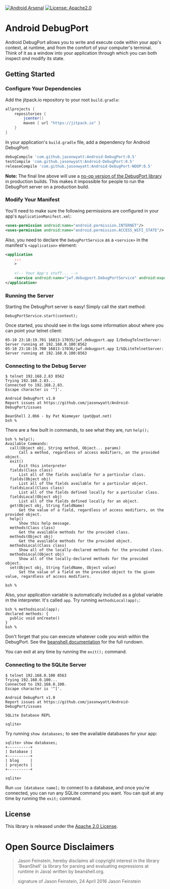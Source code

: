 [![Android Arsenal](https://img.shields.io/badge/Android%20Arsenal-Android--DebugPort-green.svg?style=true)](https://android-arsenal.com/details/1/3540) [![License: Apache2.0](https://img.shields.io/badge/style-apache%202.0-blue.svg?style=flat&label=license)](http://www.apache.org/licenses/LICENSE-2.0)

# Android DebugPort

Android DebugPort allows you to write and execute code within your app's context, at runtime, and from the comfort of your computer's terminal. Think of it as a window into your application through which you can both inspect _and_ modify its state.

## Getting Started

### Configure Your Dependencies

Add the jitpack.io repository to your root `build.gradle`:

```groovy
allprojects {
    repositories {
        jcenter()
        maven { url "https://jitpack.io" }
    }
}
```

In your application's `build.gradle` file, add a dependency for Android DebugPort:

```groovy
debugCompile 'com.github.jasonwyatt:Android-DebugPort:0.5'
testCompile 'com.github.jasonwyatt:Android-DebugPort:0.5'
releaseCompile 'com.github.jasonwyatt:Android-DebugPort-NOOP:0.5'
```

**Note:** The final line above will use a [no-op version of the DebugPort library](https://github.com/jasonwyatt/Android-DebugPort-NOOP) in production builds. This makes it impossible for people to run the DebugPort server on a production build.
    
### Modify Your Manifest

You'll need to make sure the following permissions are configured in your app's `ApplicationManifest.xml`:

```xml
<uses-permission android:name="android.permission.INTERNET"/>
<uses-permission android:name="android.permission.ACCESS_WIFI_STATE"/>
```

Also, you need to declare the `DebugPortService` as a `<service>` in the manifest's `<application>` element:

```xml
<application
    ...
    >
    
    <!-- Your App's stuff... -->
    <service android:name="jwf.debugport.DebugPortService" android:exported="false" />
</application>
```

### Running the Server

Starting the DebugPort server is easy! Simply call the start method:

    DebugPortService.start(context);

Once started, you should see in the logs some information about where you can point your telnet client:
 
    05-10 23:18:19.701 16813-17035/jwf.debugport.app I/DebugTelnetServer: Server running at 192.168.0.100:8562
    05-10 23:18:19.700 16813-17036/jwf.debugport.app I/SQLiteTelnetServer: Server running at 192.168.0.100:8563
    
### Connecting to the Debug Server

    $ telnet 192.168.2.83 8562
    Trying 192.168.2.83...
    Connected to 192.168.2.83.
    Escape character is '^]'.

    Android DebugPort v1.0
    Report issues at https://github.com/jasonwyatt/Android-DebugPort/issues
    
    BeanShell 2.0b6 - by Pat Niemeyer (pat@pat.net)
    bsh %

There are a few built in commands, to see what they are, run `help();`
  
    bsh % help();
    Available Commands:
      call(Object obj, String method, Object... params)
          Call a method, regardless of access modifiers, on the provided object.
      exit()
          Exit this interpreter
      fields(Class class)
          List all of the fields available for a particular class.
      fields(Object obj)
          List all of the fields available for a particular object.
      fieldsLocal(Class class)
          List all of the fields defined locally for a particular class.
      fieldsLocal(Object obj)
          List all of the fields defined locally for an object.
      get(Object obj, String fieldName)
          Get the value of a field, regardless of access modifiers, on the provided object.
      help()
          Show this help message.
      methods(Class class)
          Get the available methods for the provided class.
      methods(Object obj)
          Get the available methods for the provided object.
      methodsLocal(Class class)
          Show all of the locally-declared methods for the provided class.
      methodsLocal(Object obj)
          Show all of the locally-declared methods for the provided object.
      set(Object obj, String fieldName, Object value)
          Set the value of a field on the provided object to the given value, regardless of access modifiers.
    
    bsh %

Also, your application variable is automatically included as a global variable in the interpreter. It's called `app`. Try running `methodsLocal(app);`:

    bsh % methodsLocal(app);
    declared methods: {
      public void onCreate()
    }
    bsh %

Don't forget that you can execute whatever code you wish within the DebugPort. See the [beanshell documentation](http://beanshell.org/manual/contents.html) for the full rundown.

You can exit at any time by running the `exit();` command.

### Connecting to the SQLite Server

    $ telnet 192.168.0.100 8563
    Trying 192.168.0.100...
    Connected to 192.168.0.100.
    Escape character is '^]'.

    Android DebugPort v1.0
    Report issues at https://github.com/jasonwyatt/Android-DebugPort/issues

    SQLite Database REPL

    sqlite>
    
Try running `show databases;` to see the available databases for your app:

    sqlite> show databases;
    +----------+
    | Database |
    +----------+
    | blog     |
    | projects |
    +----------+

    sqlite>

Run `use [database name];` to connect to a database, and once you're connected, you can run any SQLite command you want.  You can quit at any time by running the `exit;` command.

## License
This library is released under the [Apache 2.0 License](https://github.com/jasonwyatt/Android-DebugPort/blob/master/LICENCE).

# Open Source Disclaimers

> Jason Feinstein, hereby disclaims all copyright interest in the library `BeanShell' (a library for parsing and evaluating expressions at runtime in Java) written by beanshell.org.
>
> signature of Jason Feinstein, 24 April 2016
> Jason Feinstein
